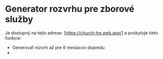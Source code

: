 # Generator rozvrhu pre zborové služby
Je dostupný na tejto adrese: [https://church-hq.web.app/]
a poskytuje tieto funkcie:
- Generovať rozvrh až pre 6 mesiacov dopredu
- 